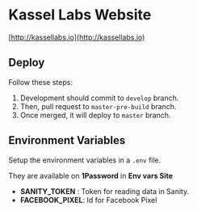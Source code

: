 # Kassel Labs Website

[http://kassellabs.io](http://kassellabs.io)

## Deploy

Follow these steps:

1. Development should commit to `develop` branch.
2. Then, pull request to `master-pre-build` branch.
3. Once merged, it will deploy to `master` branch.

## Environment Variables

Setup the environment variables in a `.env` file.

They are available on **1Password** in **Env vars Site**

- **SANITY_TOKEN** : Token for reading data in Sanity.
- **FACEBOOK_PIXEL**: Id for Facebook Pixel
